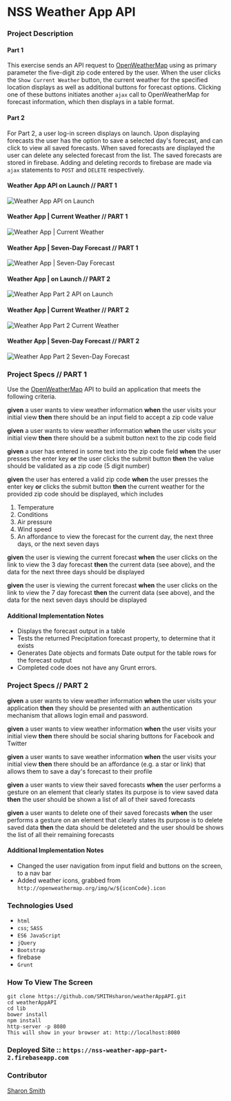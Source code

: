 # NSS Weather App API

### Project Description 
#### Part 1
This exercise sends an API request to [OpenWeatherMap](http://openweathermap.org/API) using as primary parameter the five-digit zip code entered by the user. When the user clicks the `Show Current Weather` button, the current weather for the specified location displays as well as additional buttons for forecast options. Clicking one of these buttons initiates another `ajax` call to OpenWeatherMap for forecast information, which then displays in a table format. 


#### Part 2
For Part 2, a user log-in screen displays on launch. Upon displaying forecasts the user has the option to save a selected day's forecast, and can click to view all saved forecasts. When saved forecasts are displayed the user can delete any selected forecast from the list. The saved forecasts are stored in firebase. Adding and deleting records to firebase are made via `ajax` statements to `POST` and `DELETE` respectively. 

#### Weather App API on Launch // PART 1
![Weather App API on Launch](https://raw.githubusercontent.com/SMITHsharon/weatherAppAPI/screens/screens/Weather%20App%20on%20Launch.png)

#### Weather App | Current Weather // PART 1
![Weather App | Current Weather](https://raw.githubusercontent.com/SMITHsharon/weatherAppAPI/screens/screens/Weather%20App%20%7C%20Current%20Weather.png)

#### Weather App | Seven-Day Forecast // PART 1
![Weather App | Seven-Day Forecast](https://raw.githubusercontent.com/SMITHsharon/weatherAppAPI/weather/screens/Weather%20App%20%7C%20Seven-Day%20Forecast.png)

#### Weather App | on Launch // PART 2
![Weather App Part 2 API on Launch](https://raw.githubusercontent.com/SMITHsharon/weatherAppAPI/master/screens/Weather%20App2%20on%20Launch.png)

#### Weather App | Current Weather // PART 2
![Weather App Part 2 Current Weather](https://raw.githubusercontent.com/SMITHsharon/weatherAppAPI/master/screens/Weather%20App2%20%7C%20Current%20Weather.png)

#### Weather App | Seven-Day Forecast // PART 2
![Weather App Part 2 Seven-Day Forecast](https://raw.githubusercontent.com/SMITHsharon/weatherAppAPI/master/screens/Weather%20App2%20%7C%20Seven-Day%20Forecast.png)


### Project Specs // PART 1
Use the [OpenWeatherMap](http://openweathermap.org/API) API to build an application that meets the following criteria.

**given** a user wants to view weather information
**when** the user visits your initial view
**then** there should be an input field to accept a zip code value

**given** a user wants to view weather information
**when** the user visits your initial view
**then** there should be a submit button next to the zip code field

**given** a user has entered in some text into the zip code field
**when** the user presses the enter key
**or** the user clicks the submit button
**then** the value should be validated as a zip code (5 digit number)

**given** the user has entered a valid zip code
**when** the user presses the enter key
**or** clicks the submit button
**then** the current weather for the provided zip code should be displayed, which includes

1. Temperature
1. Conditions
1. Air pressure
1. Wind speed
1. An affordance to view the forecast for the current day, the next three days, or the next seven days

**given** the user is viewing the current forecast
**when** the user clicks on the link to view the 3 day forecast
**then** the current data (see above), and the data for the next three days should be displayed

**given** the user is viewing the current forecast
**when** the user clicks on the link to view the 7 day forecast
**then** the current data (see above), and the data for the next seven days should be displayed

#### Additional Implementation Notes
- Displays the forecast output in a table
- Tests the returned Precipitation forecast property, to determine that it exists
- Generates Date objects and formats Date output for the table rows for the forecast output
- Completed code does not have any Grunt errors.


### Project Specs // PART 2
**given** a user wants to view weather information
**when** the user visits your application
**then** they should be presented with an authentication mechanism that allows login email and password.

**given** a user wants to view weather information
**when** the user visits your initial view
**then** there should be social sharing buttons for Facebook and Twitter

**given** a user wants to save weather information
**when** the user visits your initial view
**then** there should be an affordance (e.g. a star or link) that allows them to save a day's forecast to their profile

**given** a user wants to view their saved forecasts
**when** the user performs a gesture on an element that clearly states its purpose is to view saved data
**then** the user should be shown a list of all of their saved forecasts

**given** a user wants to delete one of their saved forecasts
**when** the user performs a gesture on an element that clearly states its purpose is to delete saved data
**then** the data should be deleteted and the user should be shows the list of all their remaining forecasts

#### Additional Implementation Notes
- Changed the user navigation from input field and buttons on the screen, to a nav bar
- Added weather icons, grabbed from `http://openweathermap.org/img/w/${iconCode}.icon`


### Technologies Used
- `html`
- `css`; `SASS`
- `ES6 JavaScript`
- `jQuery`
- `Bootstrap`
- firebase
- `Grunt`


### How To View The Screen 
```
git clone https://github.com/SMITHsharon/weatherAppAPI.git
cd weatherAppAPI
cd lib
bower install
npm install
http-server -p 8080
This will show in your browser at: http://localhost:8080
```

### Deployed Site :: ```https://nss-weather-app-part-2.firebaseapp.com```


### Contributor
[Sharon Smith](https://github.com/SMITHsharon)

